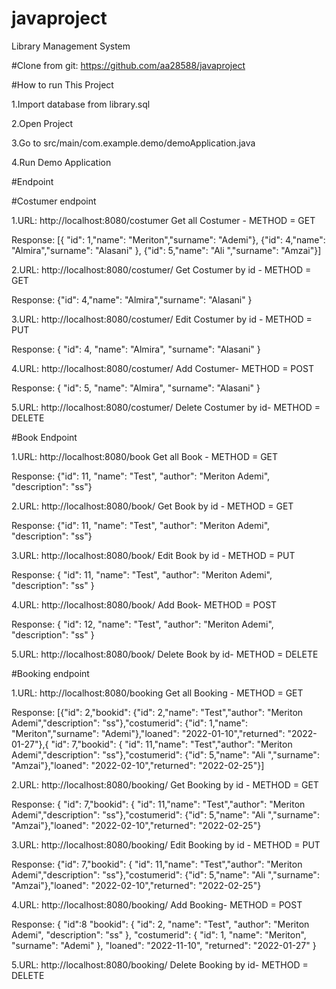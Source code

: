 # javaproject
Library Management System

#Clone from git: https://github.com/aa28588/javaproject

#How to run This Project

1.Import database from library.sql

2.Open Project

3.Go to src/main/com.example.demo/demoApplication.java

4.Run Demo Application

#Endpoint

#Costumer endpoint

1.URL: http://localhost:8080/costumer Get all Costumer - METHOD = GET

Response: [{ "id": 1,"name": "Meriton","surname": "Ademi"}, {"id": 4,"name": "Almira","surname": "Alasani" }, {"id": 5,"name": "Ali ","surname": "Amzai"}]

2.URL: http://localhost:8080/costumer/ Get Costumer by id - METHOD = GET

Response: {"id": 4,"name": "Almira","surname": "Alasani" }

3.URL: http://localhost:8080/costumer/ Edit Costumer by id - METHOD = PUT

Response: { "id": 4, "name": "Almira", "surname": "Alasani" }

4.URL: http://localhost:8080/costumer/ Add Costumer- METHOD = POST

Response: { "id": 5, "name": "Almira", "surname": "Alasani" }

5.URL: http://localhost:8080/costumer/ Delete Costumer by id- METHOD = DELETE

#Book Endpoint

1.URL: http://localhost:8080/book Get all Book - METHOD = GET

Response: {"id": 11, "name": "Test", "author": "Meriton Ademi", "description": "ss"}

2.URL: http://localhost:8080/book/ Get Book by id - METHOD = GET

Response: {"id": 11, "name": "Test", "author": "Meriton Ademi", "description": "ss"}

3.URL: http://localhost:8080/book/ Edit Book by id - METHOD = PUT

Response: { "id": 11, "name": "Test", "author": "Meriton Ademi", "description": "ss" }

4.URL: http://localhost:8080/book/ Add Book- METHOD = POST

Response: { "id": 12, "name": "Test", "author": "Meriton Ademi", "description": "ss" }

5.URL: http://localhost:8080/book/ Delete Book by id- METHOD = DELETE

#Booking endpoint

1.URL: http://localhost:8080/booking Get all Booking - METHOD = GET

Response: [{"id": 2,"bookid": {"id": 2,"name": "Test","author": "Meriton Ademi","description": "ss"},"costumerid": {"id": 1,"name": "Meriton","surname": "Ademi"},"loaned": "2022-01-10","returned": "2022-01-27"},{ "id": 7,"bookid": { "id": 11,"name": "Test","author": "Meriton Ademi","description": "ss"},"costumerid": {"id": 5,"name": "Ali ","surname": "Amzai"},"loaned": "2022-02-10","returned": "2022-02-25"}]

2.URL: http://localhost:8080/booking/ Get Booking by id - METHOD = GET

Response: { "id": 7,"bookid": { "id": 11,"name": "Test","author": "Meriton Ademi","description": "ss"},"costumerid": {"id": 5,"name": "Ali ","surname": "Amzai"},"loaned": "2022-02-10","returned": "2022-02-25"}

3.URL: http://localhost:8080/booking/ Edit Booking by id - METHOD = PUT

Response: {"id": 7,"bookid": { "id": 11,"name": "Test","author": "Meriton Ademi","description": "ss"},"costumerid": {"id": 5,"name": "Ali ","surname": "Amzai"},"loaned": "2022-02-10","returned": "2022-02-25"}

4.URL: http://localhost:8080/booking/ Add Booking- METHOD = POST

Response: { "id":8 "bookid": { "id": 2, "name": "Test", "author": "Meriton Ademi", "description": "ss" }, "costumerid": { "id": 1, "name": "Meriton", "surname": "Ademi" }, "loaned": "2022-11-10", "returned": "2022-01-27" }

5.URL: http://localhost:8080/booking/ Delete Booking by id- METHOD = DELETE
